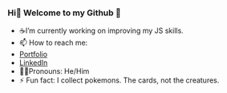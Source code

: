 ### Hi👋 Welcome to my Github :star_struck:
 

- :coffee:I’m currently working on improving my JS skills.
- 📫 How to reach me: 
- [Portfolio](https://makra-stenkloev.no/)
- [LinkedIn](https://www.linkedin.com/in/endre-makra-stenkl%C3%B8v/)
- :technologist:Pronouns: He/Him
- ⚡ Fun fact: I collect pokemons. The cards, not the creatures.

